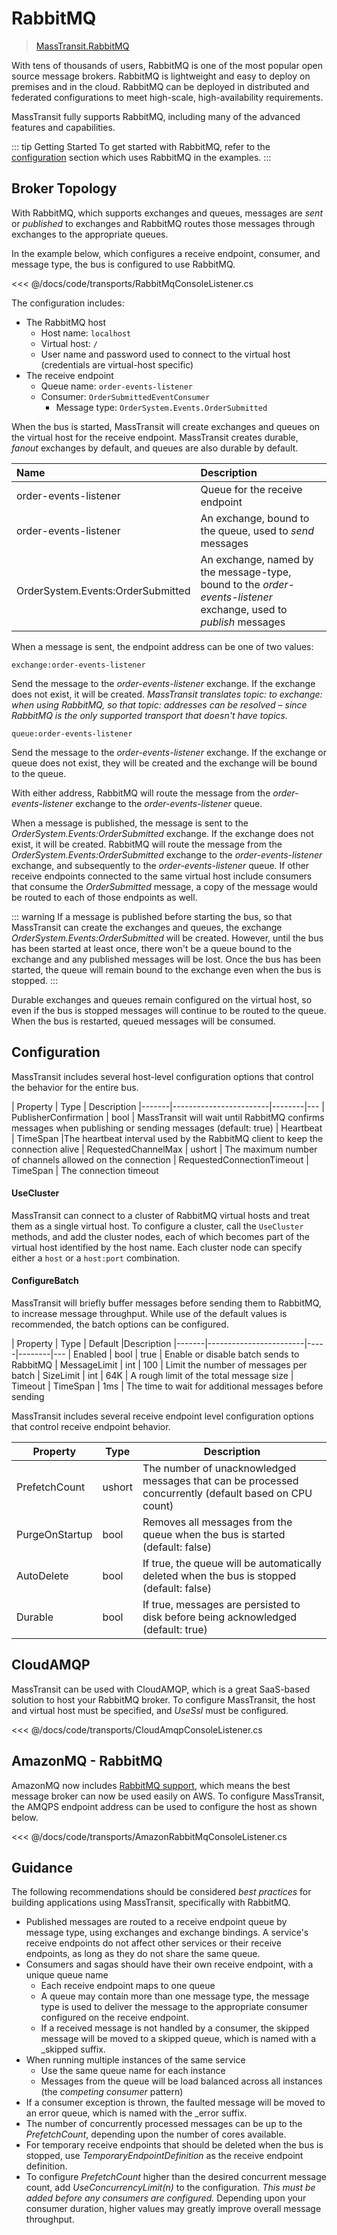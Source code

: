 # RabbitMQ

> [MassTransit.RabbitMQ](https://nuget.org/packages/MassTransit.RabbitMQ/)

With tens of thousands of users, RabbitMQ is one of the most popular open source message brokers. RabbitMQ is lightweight and easy to deploy on premises and in the cloud. RabbitMQ can be deployed in distributed and federated configurations to meet high-scale, high-availability requirements.

MassTransit fully supports RabbitMQ, including many of the advanced features and capabilities. 

::: tip Getting Started
To get started with RabbitMQ, refer to the [configuration](/usage/configuration) section which uses RabbitMQ in the examples.
:::

## Broker Topology

With RabbitMQ, which supports exchanges and queues, messages are _sent_ or _published_ to exchanges and RabbitMQ routes those messages through exchanges to the appropriate queues.

In the example below, which configures a receive endpoint, consumer, and message type, the bus is configured to use RabbitMQ.

<<< @/docs/code/transports/RabbitMqConsoleListener.cs

The configuration includes:

* The RabbitMQ host
  - Host name: `localhost`
  - Virtual host: `/`
  - User name and password used to connect to the virtual host (credentials are virtual-host specific)
* The receive endpoint
  - Queue name: `order-events-listener`
  - Consumer: `OrderSubmittedEventConsumer`
    - Message type: `OrderSystem.Events.OrderSubmitted`

When the bus is started, MassTransit will create exchanges and queues on the virtual host for the receive endpoint. MassTransit creates durable, _fanout_ exchanges by default, and queues are also durable by default.

| Name | Description |
|:---|:---|
| order-events-listener | Queue for the receive endpoint
| order-events-listener | An exchange, bound to the queue, used to _send_ messages
| OrderSystem.Events:OrderSubmitted | An exchange, named by the message-type, bound to the _order-events-listener_ exchange, used to _publish_ messages

When a message is sent, the endpoint address can be one of two values:

`exchange:order-events-listener`

Send the message to the _order-events-listener_ exchange. If the exchange does not exist, it will be created. _MassTransit translates topic: to exchange: when using RabbitMQ, so that topic: addresses can be resolved – since RabbitMQ is the only supported transport that doesn't have topics._

`queue:order-events-listener`

Send the message to the _order-events-listener_ exchange. If the exchange or queue does not exist, they will be created and the exchange will be bound to the queue.

With either address, RabbitMQ will route the message from the _order-events-listener_ exchange to the _order-events-listener_ queue.

When a message is published, the message is sent to the _OrderSystem.Events:OrderSubmitted_ exchange. If the exchange does not exist, it will be created. RabbitMQ will route the message from the _OrderSystem.Events:OrderSubmitted_ exchange to the _order-events-listener_ exchange, and subsequently to the _order-events-listener_ queue. If other receive endpoints connected to the same virtual host include consumers that consume the _OrderSubmitted_ message, a copy of the message would be routed to each of those endpoints as well.

::: warning
If a message is published before starting the bus, so that MassTransit can create the exchanges and queues, the exchange _OrderSystem.Events:OrderSubmitted_ will be created. However, until the bus has been started at least once, there won't be a queue bound to the exchange and any published messages will be lost. Once the bus has been started, the queue will remain bound to the exchange even when the bus is stopped.
:::

Durable exchanges and queues remain configured on the virtual host, so even if the bus is stopped messages will continue to be routed to the queue. When the bus is restarted, queued messages will be consumed.

## Configuration

MassTransit includes several host-level configuration options that control the behavior for the entire bus.

|  Property                      | Type   | Description 
|-------|------------------------|--------|---
| PublisherConfirmation        | bool | MassTransit will wait until RabbitMQ confirms messages when publishing or sending messages (default: true)
| Heartbeat                    | TimeSpan |The heartbeat interval used by the RabbitMQ client to keep the connection alive
| RequestedChannelMax          | ushort | The maximum number of channels allowed on the connection
| RequestedConnectionTimeout   | TimeSpan | The connection timeout

#### UseCluster

MassTransit can connect to a cluster of RabbitMQ virtual hosts and treat them as a single virtual host. To configure a cluster, call the `UseCluster` methods, and add the cluster nodes, each of which becomes part of the virtual host identified by the host name. Each cluster node can specify either a `host` or a `host:port` combination.

#### ConfigureBatch

MassTransit will briefly buffer messages before sending them to RabbitMQ, to increase message throughput. While use of the default values is recommended, the batch options can be configured.

|  Property               | Type   | Default |Description 
|-------|------------------------|-----|--------|---
| Enabled        | bool | true | Enable or disable batch sends to RabbitMQ
| MessageLimit        | int | 100 | Limit the number of messages per batch
| SizeLimit        | int | 64K | A rough limit of the total message size
| Timeout        | TimeSpan | 1ms | The time to wait for additional messages before sending

MassTransit includes several receive endpoint level configuration options that control receive endpoint behavior.

| Property                | Type   | Description 
|-------------------------|--------|------------------
| PrefetchCount         | ushort | The number of unacknowledged messages that can be processed concurrently (default based on CPU count)
| PurgeOnStartup        | bool   | Removes all messages from the queue when the bus is started (default: false)
| AutoDelete         | bool | If true, the queue will be automatically deleted when the bus is stopped (default: false)
| Durable        | bool   | If true, messages are persisted to disk before being acknowledged (default: true)


## CloudAMQP

MassTransit can be used with CloudAMQP, which is a great SaaS-based solution to host your RabbitMQ broker. To configure MassTransit, the host and virtual host must be specified, and _UseSsl_ must be configured. 

<<< @/docs/code/transports/CloudAmqpConsoleListener.cs

## AmazonMQ - RabbitMQ

AmazonMQ now includes [RabbitMQ support](https://us-east-2.console.aws.amazon.com/amazon-mq/home), which means the best message broker can now be used easily on AWS. To configure MassTransit, the AMQPS endpoint address can be used to configure the host as shown below. 

<<< @/docs/code/transports/AmazonRabbitMqConsoleListener.cs

## Guidance

The following recommendations should be considered _best practices_ for building applications using MassTransit, specifically with RabbitMQ.

- Published messages are routed to a receive endpoint queue by message type, using exchanges and exchange bindings. A service's receive endpoints do not affect other services or their receive endpoints, as long as they do not share the same queue. 
- Consumers and sagas should have their own receive endpoint, with a unique queue name
  - Each receive endpoint maps to one queue
  - A queue may contain more than one message type, the message type is used to deliver the message to the appropriate consumer configured on the receive endpoint.
  - If a received message is not handled by a consumer, the skipped message will be moved to a skipped queue, which is named with a \_skipped suffix.
- When running multiple instances of the same service
  - Use the same queue name for each instance
  - Messages from the queue will be load balanced across all instances (the _competing consumer_ pattern)
- If a consumer exception is thrown, the faulted message will be moved to an error queue, which is named with the \_error suffix.
- The number of concurrently processed messages can be up to the _PrefetchCount_, depending upon the number of cores available.
- For temporary receive endpoints that should be deleted when the bus is stopped, use _TemporaryEndpointDefinition_ as the receive endpoint definition.
- To configure _PrefetchCount_ higher than the desired concurrent message count, add _UseConcurrencyLimit(n)_ to the configuration. _This must be added before any consumers are configured._ Depending upon your consumer duration, higher values may greatly improve overall message throughput.
